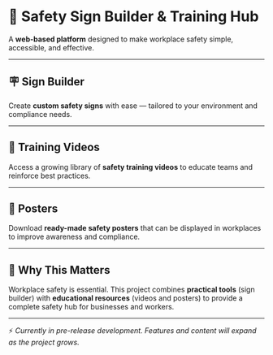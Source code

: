 # 🔐 Safety Sign Builder & Training Hub  

A **web-based platform** designed to make workplace safety simple, accessible, and effective.  

---

## 🪧 Sign Builder  
Create **custom safety signs** with ease — tailored to your environment and compliance needs.  

---

## 🎥 Training Videos  
Access a growing library of **safety training videos** to educate teams and reinforce best practices.  

---

## 📄 Posters  
Download **ready-made safety posters** that can be displayed in workplaces to improve awareness and compliance.  

---

## 🦺 Why This Matters  
Workplace safety is essential. This project combines **practical tools** (sign builder) with **educational resources** (videos and posters) to provide a complete safety hub for businesses and workers.  

---

⚡ *Currently in pre-release development. Features and content will expand as the project grows.*  
